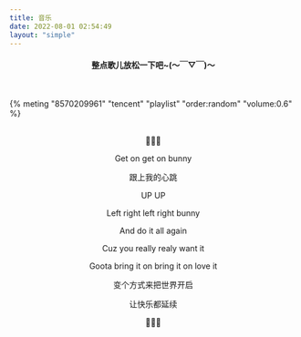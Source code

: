 ```yaml
---
title: 音乐
date: 2022-08-01 02:54:49
layout: "simple"
---
```


<div style="text-align:center;">
<h4>整点歌儿放松一下吧~(～￣▽￣)～</h4>
<br>
</div>


{% meting "8570209961" "tencent" "playlist" "order:random" "volume:0.6"  %}


<br>
<div style="text-align:center;">
💖🧡💖

Get on get on bunny

跟上我的心跳

UP UP

Left right left right bunny

And do it all again

Cuz you really realy want it

Goota bring it on bring it on love it 

变个方式来把世界开启

让快乐都延续

💖🧡💖
<br>
<br>

</div>
